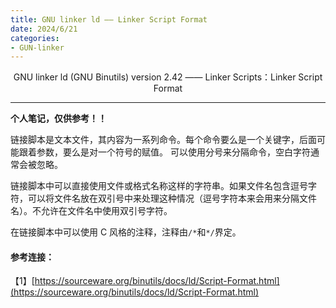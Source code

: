 ```yaml
---
title: GNU linker ld —— Linker Script Format
date: 2024/6/21
categories: 
- GUN-linker
---
```


<center>
GNU linker ld (GNU Binutils) version 2.42 —— Linker Scripts：Linker Script Format
</center>

<!--more-->

***

**个人笔记，仅供参考！！**

链接脚本是文本文件，其内容为一系列命令。每个命令要么是一个关键字，后面可能跟着参数，要么是对一个符号的赋值。
可以使用分号来分隔命令，空白字符通常会被忽略。

链接脚本中可以直接使用文件或格式名称这样的字符串。如果文件名包含逗号字符，可以将文件名放在双引号中来处理这种情况（逗号字符本来会用来分隔文件名）。不允许在文件名中使用双引号字符。

在链接脚本中可以使用 C 风格的注释，注释由`/*`和`*/`界定。


#### 参考连接：
【1】[https://sourceware.org/binutils/docs/ld/Script-Format.html](https://sourceware.org/binutils/docs/ld/Script-Format.html)